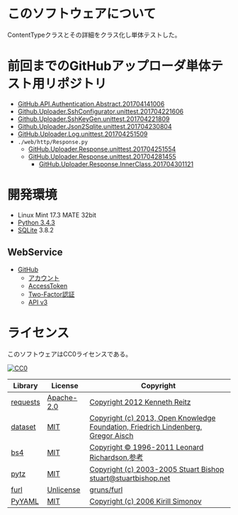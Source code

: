 ﻿# このソフトウェアについて

ContentTypeクラスとその詳細をクラス化し単体テストした。

# 前回までのGitHubアップローダ単体テスト用リポジトリ

* [GitHub.API.Authentication.Abstract.201704141006](https://github.com/ytyaru/GitHub.API.Authentication.Abstract.201704141006)
* [Github.Uploader.SshConfigurator.unittest.201704221606](https://github.com/ytyaru/Github.Uploader.SshConfigurator.unittest.201704221606)
* [Github.Uploader.SshKeyGen.unittest.201704221809](https://github.com/ytyaru/Github.Uploader.SshKeyGen.unittest.201704221809)
* [Github.Uploader.Json2Sqlite.unittest.201704230804](https://github.com/ytyaru/Github.Uploader.Json2Sqlite.unittest.201704230804)
* [GitHub.Uploader.Log.unittest.201704251509](https://github.com/ytyaru/GitHub.Uploader.Log.unittest.201704251509)
* `./web/http/Response.py`
    * [GitHub.Uploader.Response.unittest.201704251554](https://github.com/ytyaru/GitHub.Uploader.Response.unittest.201704251554)
    * [GitHub.Uploader.Response.unittest.201704281455](https://github.com/ytyaru/GitHub.Uploader.Response.unittest.201704281455)
        * [GitHub.Uploader.Response.InnerClass.201704301121](https://github.com/ytyaru/GitHub.Uploader.Response.InnerClass.201704301121)

# 開発環境

* Linux Mint 17.3 MATE 32bit
* [Python 3.4.3](https://www.python.org/downloads/release/python-343/)
* [SQLite](https://www.sqlite.org/) 3.8.2

## WebService

* [GitHub](https://github.com/)
    * [アカウント](https://github.com/join?source=header-home)
    * [AccessToken](https://github.com/settings/tokens)
    * [Two-Factor認証](https://github.com/settings/two_factor_authentication/intro)
    * [API v3](https://developer.github.com/v3/)

# ライセンス

このソフトウェアはCC0ライセンスである。

[![CC0](http://i.creativecommons.org/p/zero/1.0/88x31.png "CC0")](http://creativecommons.org/publicdomain/zero/1.0/deed.ja)

Library|License|Copyright
-------|-------|---------
[requests](http://requests-docs-ja.readthedocs.io/en/latest/)|[Apache-2.0](https://opensource.org/licenses/Apache-2.0)|[Copyright 2012 Kenneth Reitz](http://requests-docs-ja.readthedocs.io/en/latest/user/intro/#requests)
[dataset](https://dataset.readthedocs.io/en/latest/)|[MIT](https://opensource.org/licenses/MIT)|[Copyright (c) 2013, Open Knowledge Foundation, Friedrich Lindenberg, Gregor Aisch](https://github.com/pudo/dataset/blob/master/LICENSE.txt)
[bs4](https://www.crummy.com/software/BeautifulSoup/bs4/doc/)|[MIT](https://opensource.org/licenses/MIT)|[Copyright © 1996-2011 Leonard Richardson](https://pypi.python.org/pypi/beautifulsoup4),[参考](http://tdoc.info/beautifulsoup/)
[pytz](https://github.com/newvem/pytz)|[MIT](https://opensource.org/licenses/MIT)|[Copyright (c) 2003-2005 Stuart Bishop <stuart@stuartbishop.net>](https://github.com/newvem/pytz/blob/master/LICENSE.txt)
[furl](https://github.com/gruns/furl)|[Unlicense](http://unlicense.org/)|[gruns/furl](https://github.com/gruns/furl/blob/master/LICENSE.md)
[PyYAML](https://github.com/yaml/pyyaml)|[MIT](https://opensource.org/licenses/MIT)|[Copyright (c) 2006 Kirill Simonov](https://github.com/yaml/pyyaml/blob/master/LICENSE)

